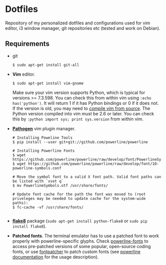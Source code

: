 # Dotfiles
Repository of my personalized dotfiles and configurations used for vim editor, i3 window manager, git repositories etc (tested and work on Debian).

## Requirements
- git

  `$ sudo apt-get install git-all`

- **Vim** editor.

  `$ sudo apt-get install vim-gnome`

  Make sure your vim version supports Python, which is typical for versions >= 7.3.598. You can check this from within vim using `:echo has('python')`. It will return 1 if it has Python bindings or 0 if it does not. If the version is old, you may need to [compile vim from source](https://github.com/Valloric/YouCompleteMe/wiki/Building-Vim-from-source). The Python version compiled into vim must be 2.6 or later. You can check this by `:python import sys; print sys.version` from within vim.

- [**Pathogen**](https://github.com/tpope/vim-pathogen) vim plugin manager.

    ```
    # Installing Poweline Tools
    $ pip install --user git+git://github.com/powerline/powerline
    
    # Installing Powerline Fonts
    $ wget https://github.com/powerline/powerline/raw/develop/font/PowerlineSymbols.otf
    $ wget https://github.com/powerline/powerline/raw/develop/font/10-powerline-symbols.conf
    
    # Move the symbol font to a valid X font path. Valid font paths can be listed with `xset q`
    $ mv PowerlineSymbols.otf /usr/share/fonts/
    
    # Update font cache for the path the font was moved to (root priveleges may be needed to update cache for the system-wide paths):
    $ fc-cache -vf /usr/share/fonts/
    
    
    ```
- [**flake8**](https://pypi.python.org/pypi/flake8/) package (`sudo apt-get install python-flake8` or `sudo pip install flake8`).
- **Patched fonts**. The terminal emulator has to use a patched font to work properly with powerline-specific glyphs. Check [powerline-fonts](https://github.com/powerline/fonts) to access pre-patched versions of some popular, open-source coding fonts, or use [fontpatcher](https://github.com/powerline/fontpatcher) to patch custom fonts (see [powerline documentation](https://apw-bash-settings.readthedocs.io/en/latest/fontpatching.html) for the usage description).
